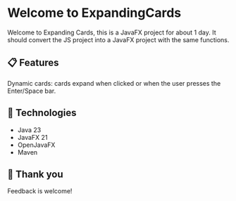 # Welcome to ExpandingCards
Welcome to Expanding Cards, this is a JavaFX project for about 1 day. 
It should convert the JS project into a JavaFX project with the same functions.

## 📋 Features
Dynamic cards: cards expand when clicked or when the user presses the Enter/Space bar.

## 🔧 Technologies
- Java 23
- JavaFX 21
- OpenJavaFX
- Maven

## 🤝 Thank you
Feedback is welcome!